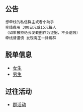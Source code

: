 
## 公告
```
想牵线的私信群主或者小助手
牵线费用 300日元或15元每人
（如果被拒绝会发截图作为证据，不会退钱）
牵线请谨慎 发现海王一律踢群
```

## 脱单信息
* [女生](https://github.com/141801/info/blob/main/women.md )
* [男生](https://github.com/141801/info/blob/main/men.md)

## 过往活动
* [群活动](https://github.com/141801/info/blob/main/activity.md)

